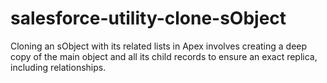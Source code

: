 # salesforce-utility-clone-sObject
Cloning an sObject with its related lists in Apex involves creating a deep copy of the main object and all its child records to ensure an exact replica, including relationships.
